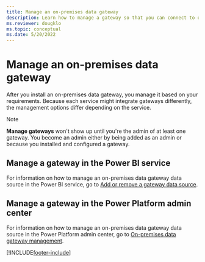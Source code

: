 ```yaml
---
title: Manage an on-premises data gateway
description: Learn how to manage a gateway so that you can connect to on-premises data.
ms.reviewer: dougklo
ms.topic: conceptual
ms.date: 5/20/2022
---
```


# Manage an on-premises data gateway

After you install an on-premises data gateway, you manage it based on your requirements. Because each service might integrate gateways differently, the management options differ depending on the service.

> [!NOTE]
> **Manage gateways** won't show up until you're the admin of at least one gateway. You become an admin either by being added as an admin or because you installed and configured a gateway.

## Manage a gateway in the Power BI service

For information on how to manage an on-premises data gateway data source in the Power BI service, go to [Add or remove a gateway data source](/power-bi/connect-data/service-gateway-data-sources).

## Manage a gateway in the Power Platform admin center

For information on how to manage an on-premises data gateway data source in the Power Platform admin center, go to [On-premises data gateway management](/power-platform/admin/onpremises-data-gateway-management).

[!INCLUDE[footer-include](../includes/footer-banner.md)]
